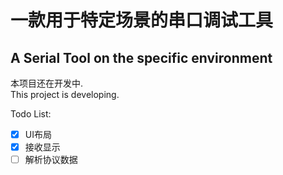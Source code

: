 # 一款用于特定场景的串口调试工具
## A Serial Tool on the specific environment

本项目还在开发中.  
This project is developing.

Todo List:
- [x] UI布局
- [x] 接收显示
- [ ] 解析协议数据
